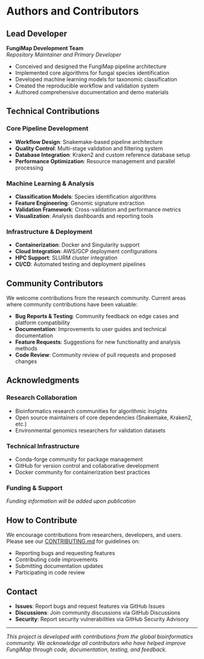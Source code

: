 # Authors and Contributors

## Lead Developer
**FungiMap Development Team**  
*Repository Maintainer and Primary Developer*

- Conceived and designed the FungiMap pipeline architecture
- Implemented core algorithms for fungal species identification
- Developed machine learning models for taxonomic classification
- Created the reproducible workflow and validation system
- Authored comprehensive documentation and demo materials

## Technical Contributions

### Core Pipeline Development
- **Workflow Design**: Snakemake-based pipeline architecture
- **Quality Control**: Multi-stage validation and filtering system  
- **Database Integration**: Kraken2 and custom reference database setup
- **Performance Optimization**: Resource management and parallel processing

### Machine Learning & Analysis
- **Classification Models**: Species identification algorithms
- **Feature Engineering**: Genomic signature extraction
- **Validation Framework**: Cross-validation and performance metrics
- **Visualization**: Analysis dashboards and reporting tools

### Infrastructure & Deployment
- **Containerization**: Docker and Singularity support
- **Cloud Integration**: AWS/GCP deployment configurations
- **HPC Support**: SLURM cluster integration
- **CI/CD**: Automated testing and deployment pipelines

## Community Contributors

We welcome contributions from the research community. Current areas where community contributions have been valuable:

- **Bug Reports & Testing**: Community feedback on edge cases and platform compatibility
- **Documentation**: Improvements to user guides and technical documentation  
- **Feature Requests**: Suggestions for new functionality and analysis methods
- **Code Review**: Community review of pull requests and proposed changes

## Acknowledgments

### Research Collaboration
- Bioinformatics research communities for algorithmic insights
- Open source maintainers of core dependencies (Snakemake, Kraken2, etc.)
- Environmental genomics researchers for validation datasets

### Technical Infrastructure
- Conda-forge community for package management
- GitHub for version control and collaborative development
- Docker community for containerization best practices

### Funding & Support
*Funding information will be added upon publication*

## How to Contribute

We encourage contributions from researchers, developers, and users. Please see our [CONTRIBUTING.md](CONTRIBUTING.md) for guidelines on:

- Reporting bugs and requesting features
- Contributing code improvements
- Submitting documentation updates
- Participating in code review

## Contact

- **Issues**: Report bugs and request features via GitHub Issues
- **Discussions**: Join community discussions via GitHub Discussions
- **Security**: Report security vulnerabilities via GitHub Security Advisory

---

*This project is developed with contributions from the global bioinformatics community. We acknowledge all contributors who have helped improve FungiMap through code, documentation, testing, and feedback.*